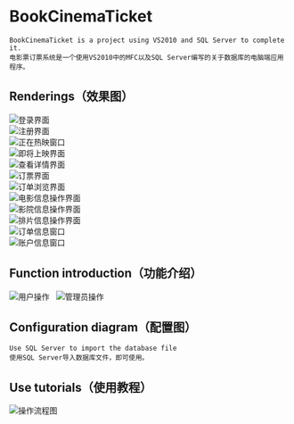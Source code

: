 # BookCinemaTicket
    BookCinemaTicket is a project using VS2010 and SQL Server to complete it.
    电影票订票系统是一个使用VS2010中的MFC以及SQL Server编写的关于数据库的电脑端应用程序。
## Renderings（效果图）
![](https://github.com/DebraHe/BookCinemaTicket/blob/master/Renderings（效果图）/登录界面.png "登录界面")  
![](https://github.com/DebraHe/BookCinemaTicket/blob/master/Renderings（效果图）/注册界面.png "注册界面")   
![](https://github.com/DebraHe/BookCinemaTicket/blob/master/Renderings（效果图）/正在热映窗口.png "正在热映窗口")  
![](https://github.com/DebraHe/BookCinemaTicket/blob/master/Renderings（效果图）/即将上映界面.png "即将上映界面")  
![](https://github.com/DebraHe/BookCinemaTicket/blob/master/Renderings（效果图）/查看详情界面.png "查看详情界面")  
![](https://github.com/DebraHe/BookCinemaTicket/blob/master/Renderings（效果图）/订票界面.png "订票界面")  
![](https://github.com/DebraHe/BookCinemaTicket/blob/master/Renderings（效果图）/订单浏览界面.png "订单浏览界面")  
![](https://github.com/DebraHe/BookCinemaTicket/blob/master/Renderings（效果图）/电影信息操作界面.jpg "电影信息操作界面")  
![](https://github.com/DebraHe/BookCinemaTicket/blob/master/Renderings（效果图）/影院信息操作界面.png "影院信息操作界面")  
![](https://github.com/DebraHe/BookCinemaTicket/blob/master/Renderings（效果图）/排片信息操作界面.png "排片信息操作界面")  
![](https://github.com/DebraHe/BookCinemaTicket/blob/master/Renderings（效果图）/订单信息窗口.png "订单信息窗口")  
![](https://github.com/DebraHe/BookCinemaTicket/blob/master/Renderings（效果图）/账户信息窗口.png "账户信息窗口")  
## Function introduction（功能介绍）  
![](https://github.com/DebraHe/BookCinemaTicket/blob/master/Renderings（效果图）/用户操作.png "用户操作")  
![](https://github.com/DebraHe/BookCinemaTicket/blob/master/Renderings（效果图）/管理员操作.png "管理员操作") 
## Configuration diagram（配置图）
    Use SQL Server to import the database file
    使用SQL Server导入数据库文件，即可使用。
## Use tutorials（使用教程）  
![](https://github.com/DebraHe/BookCinemaTicket/blob/master/Renderings（效果图）/操作流程图.png "操作流程图") 

     
